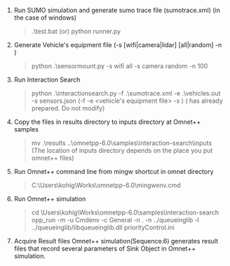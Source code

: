 1. Run SUMO simulation and generate sumo trace file (sumotrace.xml)
  (in the case of windows)
    > .\test.bat (or) python runner.py

2. Generate Vehicle's equipment file
  (-s [wifi|camera|lidar] [all|random] -n <number of vehicles>)
    > python .\sensormount.py -s wifi all -s camera random -n 100 

3. Run Interaction Search
    > python .\interactionsearch.py -f .\sumotrace.xml -e .\vehicles.out -s sensors.json
  (-f <sumo trace file> -e <vehicle's equipment file> -s <sensor spec file>)
  (<sensor spec file> has already prepared. Do not modify)

4. Copy the files in results directory to inputs directory at Omnet++ samples
    > mv .\results ..\omnetpp-6.0\samples\interaction-search\inputs
    (The location of inputs directory depends on the place you put omnet++ files)

5. Run Omnet++ command line from mingw shortcut in omnet directory
    > C:\Users\kohig\Works\omnetpp-6.0\mingwenv.cmd

6. Run Omnet++ simulation
    > cd \Users\kohig\Works\omnetpp-6.0\samples\interaction-search
    > opp_run -m -u Cmdenv -c General -n . -n ../queueinglib -l ../queueinglib/libqueueinglib.dll priorityControl.ini

7. Acquire Result files
    Omnet++ simulation(Sequence.6) generates result files that record several parameters of Sink Object in Omnet++ simulation.
    